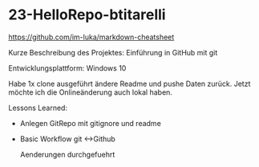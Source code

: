 # 23-HelloRepo-btitarelli

https://github.com/im-luka/markdown-cheatsheet

Kurze Beschreibung des Projektes: Einführung in GitHub mit git

Entwicklungsplattform: Windows 10

Habe 1x clone ausgeführt ändere Readme und pushe Daten zurück.
Jetzt möchte ich die Onlineänderung auch lokal haben.

Lessons Learned:
+ Anlegen GitRepo mit gitignore und readme
+ Basic Workflow git <->Github 


     Aenderungen durchgefuehrt

  
